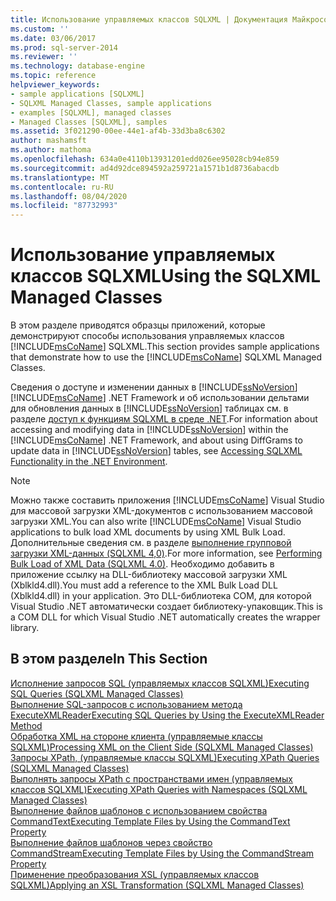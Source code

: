 ```yaml
---
title: Использование управляемых классов SQLXML | Документация Майкрософт
ms.custom: ''
ms.date: 03/06/2017
ms.prod: sql-server-2014
ms.reviewer: ''
ms.technology: database-engine
ms.topic: reference
helpviewer_keywords:
- sample applications [SQLXML]
- SQLXML Managed Classes, sample applications
- examples [SQLXML], managed classes
- Managed Classes [SQLXML], samples
ms.assetid: 3f021290-00ee-44e1-af4b-33d3ba8c6302
author: mashamsft
ms.author: mathoma
ms.openlocfilehash: 634a0e4110b13931201edd026ee95028cb94e859
ms.sourcegitcommit: ad4d92dce894592a259721a1571b1d8736abacdb
ms.translationtype: MT
ms.contentlocale: ru-RU
ms.lasthandoff: 08/04/2020
ms.locfileid: "87732993"
---
```

# <a name="using-the-sqlxml-managed-classes"></a><span data-ttu-id="b0eae-102">Использование управляемых классов SQLXML</span><span class="sxs-lookup"><span data-stu-id="b0eae-102">Using the SQLXML Managed Classes</span></span>
  <span data-ttu-id="b0eae-103">В этом разделе приводятся образцы приложений, которые демонстрируют способы использования управляемых классов [!INCLUDE[msCoName](../../includes/msconame-md.md)] SQLXML.</span><span class="sxs-lookup"><span data-stu-id="b0eae-103">This section provides sample applications that demonstrate how to use the [!INCLUDE[msCoName](../../includes/msconame-md.md)] SQLXML Managed Classes.</span></span>  
  
 <span data-ttu-id="b0eae-104">Сведения о доступе и изменении данных в [!INCLUDE[ssNoVersion](../../includes/ssnoversion-md.md)] [!INCLUDE[msCoName](../../includes/msconame-md.md)] .NET Framework и об использовании дельтами для обновления данных в [!INCLUDE[ssNoVersion](../../includes/ssnoversion-md.md)] таблицах см. в разделе [доступ к функциям SQLXML в среде .NET](../../relational-databases/sqlxml-annotated-xsd-schemas-xpath-queries/net-framework-classes/accessing-sqlxml-functionality-in-the-net-environment.md).</span><span class="sxs-lookup"><span data-stu-id="b0eae-104">For information about accessing and modifying data in [!INCLUDE[ssNoVersion](../../includes/ssnoversion-md.md)] within the [!INCLUDE[msCoName](../../includes/msconame-md.md)] .NET Framework, and about using DiffGrams to update data in [!INCLUDE[ssNoVersion](../../includes/ssnoversion-md.md)] tables, see [Accessing SQLXML Functionality in the .NET Environment](../../relational-databases/sqlxml-annotated-xsd-schemas-xpath-queries/net-framework-classes/accessing-sqlxml-functionality-in-the-net-environment.md).</span></span>  
  
> [!NOTE]  
>  <span data-ttu-id="b0eae-105">Можно также составить приложения [!INCLUDE[msCoName](../../includes/msconame-md.md)] Visual Studio для массовой загрузки XML-документов с использованием массовой загрузки XML.</span><span class="sxs-lookup"><span data-stu-id="b0eae-105">You can also write [!INCLUDE[msCoName](../../includes/msconame-md.md)] Visual Studio applications to bulk load XML documents by using XML Bulk Load.</span></span> <span data-ttu-id="b0eae-106">Дополнительные сведения см. в разделе [выполнение групповой загрузки XML-данных &#40;SQLXML 4,0&#41;](../../relational-databases/sqlxml-annotated-xsd-schemas-xpath-queries/bulk-load-xml/performing-bulk-load-of-xml-data-sqlxml-4-0.md).</span><span class="sxs-lookup"><span data-stu-id="b0eae-106">For more information, see [Performing Bulk Load of XML Data &#40;SQLXML 4.0&#41;](../../relational-databases/sqlxml-annotated-xsd-schemas-xpath-queries/bulk-load-xml/performing-bulk-load-of-xml-data-sqlxml-4-0.md).</span></span> <span data-ttu-id="b0eae-107">Необходимо добавить в приложение ссылку на DLL-библиотеку массовой загрузки XML (Xblkld4.dll).</span><span class="sxs-lookup"><span data-stu-id="b0eae-107">You must add a reference to the XML Bulk Load DLL (Xblkld4.dll) in your application.</span></span> <span data-ttu-id="b0eae-108">Это DLL-библиотека COM, для которой Visual Studio .NET автоматически создает библиотеку-упаковщик.</span><span class="sxs-lookup"><span data-stu-id="b0eae-108">This is a COM DLL for which Visual Studio .NET automatically creates the wrapper library.</span></span>  
  
## <a name="in-this-section"></a><span data-ttu-id="b0eae-109">В этом разделе</span><span class="sxs-lookup"><span data-stu-id="b0eae-109">In This Section</span></span>  
 [<span data-ttu-id="b0eae-110">Исполнение запросов SQL &#40;управляемых классов SQLXML&#41;</span><span class="sxs-lookup"><span data-stu-id="b0eae-110">Executing SQL Queries &#40;SQLXML Managed Classes&#41;</span></span>](../../relational-databases/sqlxml-annotated-xsd-schemas-xpath-queries/net-framework-classes/sqlxml-4-0-net-framework-support-managed-classes.md)  
  [<span data-ttu-id="b0eae-111">Выполнение SQL-запросов с использованием метода ExecuteXMLReader</span><span class="sxs-lookup"><span data-stu-id="b0eae-111">Executing SQL Queries by Using the ExecuteXMLReader Method</span></span>](../../relational-databases/sqlxml-annotated-xsd-schemas-xpath-queries/net-framework-classes/executing-sql-queries-by-using-the-executexmlreader-method.md)  
  [<span data-ttu-id="b0eae-112">Обработка XML на стороне клиента &#40;управляемые классы SQLXML&#41;</span><span class="sxs-lookup"><span data-stu-id="b0eae-112">Processing XML on the Client Side &#40;SQLXML Managed Classes&#41;</span></span>](../../relational-databases/sqlxml-annotated-xsd-schemas-xpath-queries/net-framework-classes/processing-xml-on-the-client-side-sqlxml-managed-classes.md)  
  [<span data-ttu-id="b0eae-113">Запросы XPath, &#40;управляемые классы SQLXML&#41;</span><span class="sxs-lookup"><span data-stu-id="b0eae-113">Executing XPath Queries &#40;SQLXML Managed Classes&#41;</span></span>](../../relational-databases/sqlxml-annotated-xsd-schemas-xpath-queries/net-framework-classes/executing-xpath-queries-sqlxml-managed-classes.md)  
  [<span data-ttu-id="b0eae-114">Выполнять запросы XPath с пространствами имен &#40;управляемых классов SQLXML&#41;</span><span class="sxs-lookup"><span data-stu-id="b0eae-114">Executing XPath Queries with Namespaces &#40;SQLXML Managed Classes&#41;</span></span>](../../relational-databases/sqlxml-annotated-xsd-schemas-xpath-queries/net-framework-classes/executing-xpath-queries-with-namespaces-sqlxml-managed-classes.md)  
  [<span data-ttu-id="b0eae-115">Выполнение файлов шаблонов с использованием свойства CommandText</span><span class="sxs-lookup"><span data-stu-id="b0eae-115">Executing Template Files by Using the CommandText Property</span></span>](../../relational-databases/sqlxml-annotated-xsd-schemas-xpath-queries/net-framework-classes/executing-template-files-by-using-the-commandtext-property.md)  
  [<span data-ttu-id="b0eae-116">Выполнение файлов шаблонов через свойство CommandStream</span><span class="sxs-lookup"><span data-stu-id="b0eae-116">Executing Template Files by Using the CommandStream Property</span></span>](../../relational-databases/sqlxml-annotated-xsd-schemas-xpath-queries/net-framework-classes/executing-template-files-by-using-the-commandstream-property.md)  
  [<span data-ttu-id="b0eae-117">Применение преобразования XSL &#40;управляемых классов SQLXML&#41;</span><span class="sxs-lookup"><span data-stu-id="b0eae-117">Applying an XSL Transformation &#40;SQLXML Managed Classes&#41;</span></span>](../../relational-databases/sqlxml-annotated-xsd-schemas-xpath-queries/net-framework-classes/applying-an-xsl-transformation-sqlxml-managed-classes.md)  
  
